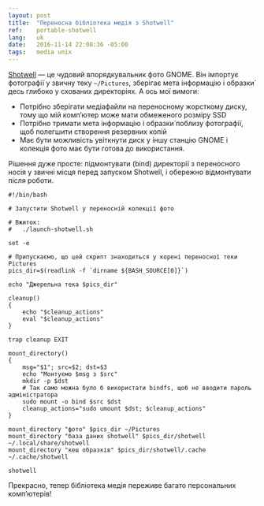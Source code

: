 ```yaml
---
layout: post
title:  "Переносна бібліотека медія з Shotwell"
ref:    portable-shotwell
lang:   uk
date:   2016-11-14 22:08:36 -05:00
tags:   media unix
---
```


[Shotwell](https://wiki.gnome.org/Apps/Shotwell) — це чудовий впорядкувальник фото
GNOME. Він імпортує фотографії у звичну теку `~/Pictures`, зберігає мета інформацію
і образки́ десь глибоко у схованих директоріях. А ось мої вимоги:

* Потрібно зберігати медіафайли на переносному жорсткому диску, тому що мій комп’ютер
може мати обмеженого розміру SSD
* Потрібно тримати мета інформацію і образки́ поблизу фотографії, щоб полегшити створення
резервних копій
* Має бути можливість увіткнути диск у іншу станцію GNOME і колекція фото має бути
готова до використання.

Рішення дуже просте: підмонтувати (bind) директорії з переносного носія у
звичні місця перед запуском Shotwell, і обережно відмонтувати після роботи.

```shell
#!/bin/bash

# Запустити Shotwell у переносній колекції фото

# Вжиток:
#   ./launch-shotwell.sh

set -e

# Припускаємо, що цей скрипт знаходиться у корені переносної теки Pictures
pics_dir=$(readlink -f `dirname ${BASH_SOURCE[0]}`)

echo "Джерельна тека $pics_dir"

cleanup()
{
    echo "$cleanup_actions"
    eval "$cleanup_actions"
}

trap cleanup EXIT

mount_directory()
{
    msg="$1"; src=$2; dst=$3
    echo "Монтуємо $msg з $src"
    mkdir -p $dst
    # Так само можна було б використати bindfs, щоб не вводити пароль адміністратора
    sudo mount -o bind $src $dst
    cleanup_actions="sudo umount $dst; $cleanup_actions"
}

mount_directory "фото" $pics_dir ~/Pictures
mount_directory "база даних shotwell" $pics_dir/shotwell ~/.local/share/shotwell
mount_directory "кеш образків" $pics_dir/shotwell/.cache ~/.cache/shotwell

shotwell
```

Прекрасно, тепер бібліотека медія переживе багато персональних комп’ютерів!
